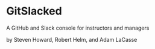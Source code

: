 # GitSlacked

A GitHub and Slack console for instructors and managers

by Steven Howard, Robert Helm, and Adam LaCasse


